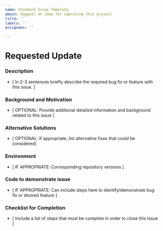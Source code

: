 ```yaml
---
name: Standard Issue Template
about: Suggest an idea for improving this project
title: ''
labels: ''
assignees: ''

---
```


# Requested Update

### Description
*  [ In 2-3 sentences briefly describe the required bug fix or feature with this issue. ]

### Background and Motivation
*  [ OPTIONAL: Provide additional detailed information and background related to this issue ]

### Alternative Solutions
*  [ OPTIONAL: If appropriate, list alternative fixes that could be considered]
  
### Environment
*  [ IF APPROPRIATE: Corresponding repository versions ]

### Code to demonstrate issue
*  [ IF APPROPRIATE: Can include steps here to identify/demonstrate bug fix or desired feature ]

### Checklist for Completion
* [ Include a list of steps that must be complete in order to close this Issue ]
